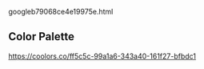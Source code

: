 googleb79068ce4e19975e.html
## Color Palette

https://coolors.co/ff5c5c-99a1a6-343a40-161f27-bfbdc1
